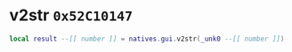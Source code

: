 # v2str `0x52C10147`

```lua
local result --[[ number ]] = natives.gui.v2str(_unk0 --[[ number ]])
```